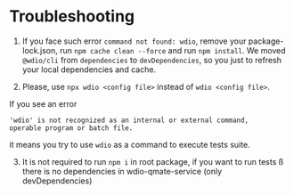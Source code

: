 # Troubleshooting

1. If you face such error `command not found: wdio`, remove your package-lock.json, run `npm cache clean --force` and run `npm install`.
   We moved `@wdio/cli` from `dependencies` to `devDependencies`, so you  just to refresh your local dependencies and cache.
   
2. Please, use `npx wdio <config file>` instead of `wdio <config file>`.

If you see an error 
```
'wdio' is not recognized as an internal or external command,
operable program or batch file.
```
it means you try to use `wdio` as a command to execute tests suite.

3. It is not required to run `npm i` in root package, if you want to run tests ß there is no dependencies in wdio-qmate-service (only devDependencies)